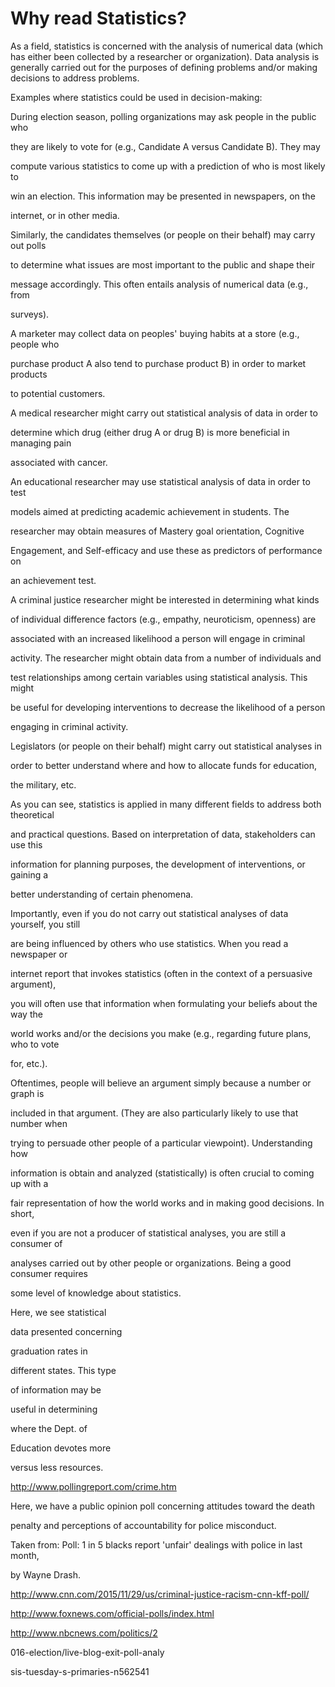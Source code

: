 # Why read Statistics? 

As a field, statistics is concerned with the analysis of numerical data (which has either
 been collected by a researcher or organization). Data analysis is generally carried out for the purposes of defining problems and/or making decisions to address problems. 
 
 Examples where statistics could be used in decision-making:

During election season, polling organizations may ask people in the public who

they are likely to vote for (e.g., Candidate A versus Candidate B). They may

compute various statistics to come up with a prediction of who is most likely to

win an election. This information may be presented in newspapers, on the

internet, or in other media.

Similarly, the candidates themselves (or people on their behalf) may carry out polls

to determine what issues are most important to the public and shape their

message accordingly. This often entails analysis of numerical data (e.g., from

surveys).

A marketer may collect data on peoples' buying habits at a store (e.g., people who

purchase product A also tend to purchase product B) in order to market products

to potential customers.

A medical researcher might carry out statistical analysis of data in order to

determine which drug (either drug A or drug B) is more beneficial in managing pain

associated with cancer.

An educational researcher may use statistical analysis of data in order to test

models aimed at predicting academic achievement in students. The

researcher may obtain measures of Mastery goal orientation, Cognitive

Engagement, and Self-efficacy and use these as predictors of performance on

an achievement test.

A criminal justice researcher might be interested in determining what kinds

of individual difference factors (e.g., empathy, neuroticism, openness) are

associated with an increased likelihood a person will engage in criminal

activity. The researcher might obtain data from a number of individuals and

test relationships among certain variables using statistical analysis. This might

be useful for developing interventions to decrease the likelihood of a person

engaging in criminal activity.

Legislators (or people on their behalf) might carry out statistical analyses in

order to better understand where and how to allocate funds for education,

the military, etc.

As you can see, statistics is applied in many different fields to address both theoretical

and practical questions. Based on interpretation of data, stakeholders can use this

information for planning purposes, the development of interventions, or gaining a

better understanding of certain phenomena.

Importantly, even if you do not carry out statistical analyses of data yourself, you still

are being influenced by others who use statistics. When you read a newspaper or

internet report that invokes statistics (often in the context of a persuasive argument),

you will often use that information when formulating your beliefs about the way the

world works and/or the decisions you make (e.g., regarding future plans, who to vote

for, etc.).

Oftentimes, people will believe an argument simply because a number or graph is

included in that argument. (They are also particularly likely to use that number when

trying to persuade other people of a particular viewpoint). Understanding how

information is obtain and analyzed (statistically) is often crucial to coming up with a

fair representation of how the world works and in making good decisions. In short,

even if you are not a producer of statistical analyses, you are still a consumer of

analyses carried out by other people or organizations. Being a good consumer requires

some level of knowledge about statistics.

Here, we see statistical

data presented concerning

graduation rates in

different states. This type

of information may be

useful in determining

where the Dept. of

Education devotes more

versus less resources.

<http://www.pollingreport.com/crime.htm>

Here, we have a public opinion poll concerning attitudes toward the death

penalty and perceptions of accountability for police misconduct.

Taken from: Poll: 1 in 5 blacks report 'unfair' dealings with police in last month,

by Wayne Drash.

<http://www.cnn.com/2015/11/29/us/criminal-justice-racism-cnn-kff-poll/>

<http://www.foxnews.com/official-polls/index.html>

<http://www.nbcnews.com/politics/2>

016-election/live-blog-exit-poll-analy

sis-tuesday-s-primaries-n562541
